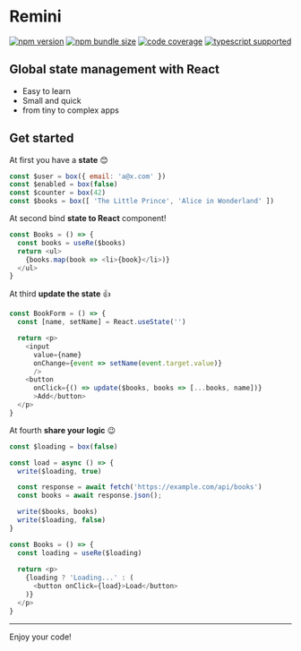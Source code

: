 # Remini

[![npm version](https://img.shields.io/npm/v/remini?style=flat-square)](https://www.npmjs.com/package/remini) [![npm bundle size](https://img.shields.io/bundlephobia/minzip/remini?style=flat-square)](https://bundlephobia.com/result?p=remini) [![code coverage](https://img.shields.io/coveralls/github/betula/remini?style=flat-square)](https://coveralls.io/github/betula/remini) [![typescript supported](https://img.shields.io/npm/types/typescript?style=flat-square)](./src/index.d.ts)

## Global state management with React

- Easy to learn
- Small and quick
- from tiny to complex apps

<!--
The key to winning is the shared state and logic. Pure React doesn't have a convenient way to organize shared states that can be used whole the application. 

Suggested React ways are passing state by props thought nesting components from parent to child, and using Context for giving shared access to some state values in children components. Both ways can't share state with any part of your app!

Architecture with a shared state provides more simplest code. You can control your state and logic in separate files that can be accessed whole the app. You can easily change your shared state and read it everywhere.
-->

## Get started

At first you have a **state** 😊

```javascript
const $user = box({ email: 'a@x.com' })
const $enabled = box(false)
const $counter = box(42)
const $books = box([ 'The Little Prince', 'Alice in Wonderland' ])
```

At second bind **state to React** component!

```javascript
const Books = () => {
  const books = useRe($books)
  return <ul>
    {books.map(book => <li>{book}</li>)}
  </ul>
}
```

At third **update the state** 👍

```javascript
const BookForm = () => {
  const [name, setName] = React.useState('')

  return <p>
    <input 
      value={name}
      onChange={event => setName(event.target.value)} 
      />
    <button
      onClick={() => update($books, books => [...books, name])}
      >Add</button>
  </p>
}
```

At fourth **share your logic** 😉

```javascript
const $loading = box(false)

const load = async () => {
  write($loading, true)

  const response = await fetch('https://example.com/api/books')
  const books = await response.json();

  write($books, books)
  write($loading, false)
}

const Books = () => {
  const loading = useRe($loading)
  
  return <p>
    {loading ? 'Loading...' : (
      <button onClick={load}>Load</button>
    )}
  </p>
}
```

<hr />

<!-- Perfect code-splitting, pretty and minimalistic syntax, well structured and maintainable codebase. -->

<!--
Your coding time saver!

Minimal, well structured, and flexible codebase save a lot of developer time for maintain and grouth your React applications.

How it works

Usually when you just start React project or have a very small one, your codebase is short, undestable and simple, you can easily google examples of common issues.

But as you write the business logic of your application, the code gets larger and it becomes more and more difficult to understand the abundance of files, tricks and code pieces.

You should clear understand where is a place to your logic, how you can write as many code as you want without reduce your application maintance.

- How to make a simple React application who can easily upscale to large application by business demand
- How to organize your code clean with minimal React components and convinient separated logic
- How to speed up your application and reduce boilerplate

## Tiny frontend with modular architecture.

-->



<!--
## The dark mode switcher

A good example of a shared state benefit is the Dark mode switcher. Because you should get access to user choice in a big set of React components, it is very inconvenient to use props passing pattern.

What is necessary to implement:

- Provide convenient functions for changing user choices.
- Provide access to user choice around the app code.
- Keep user choice across browser sessions.

Will clearly demonstrate how to create, use and propagate a shared state.

Each shared state is stored in a special place created by calling the "re" function. This will be a reactive variable, which means we will be able to update all places where it is used when it changes.

We will keep the dark mode enabled state in this way.

To update the value of a reactive variable, we will use the "update" function. That takes the dark mode reactive variable as the first argument and the updater function as the second one. The updater function receives the current state in the first argument and returned the new state of dark mode.

```javascript
// dark-mode.shared.js
import { re, update } from "remini"

// create new reactive variable with "false" by default
export const $darkMode = re(false)

// create a function that should change dark mode to opposite each time calling
export const toggleDarkMode = () => {
  update($darkMode, (enabled) => !enabled)
}
```

Now we can read and subscribe to dark mode changes everywhere we need.

For easy binding to the React components, the "useRe" hook function is used. It allows you to get the value of the reactive variable, as well as automatically update the React component when the value changes.

```javascript
import { useRe } from "remini"
import { $darkMode, toggleDarkMode } from "./dark-mode.shared"

export const DarkModeButton = () => {
  const darkMode = useRe($darkMode)

  return (
    <button onClick={toggleDarkMode}>
      Switch to {darkMode ? "light" : "dark"} mode
    </button>
  )
}
```

Excellent! Now you can easily derive dark mode state to any React component using the same way. This is very simple, you should get state of the dark mode using the "useRe" hook, and it's all that you need. Each time when dark mode state will be changed, and all components using it will be updated automatically.

And finally, we should make some code updates, because we almost forget to save user choice to browser local storage, to keep persistent between browser sessions.

For accessing storage we will use the "localStorage" browser API. We will call "getItem" to retrieve the saved state, and call "setItem" to save it.

```javascript
// import { write, on } from "remini"

// get choice from previous browser session when reactive variable create
write($darkMode, localStorage.getItem("darkMode") === "on")

// update user choice in browser local storage each time then it changed
on($darkMode, (enabled) => {
  localStorage.setItem("darkMode", enabled ? "on" : "off")
})
```

The last operation in this example call of "on" function. It means that we subscribe to changes in dark mode reactive variable, and react on them each time changes for saving state to browser persistence storage.

Brilliant! Now you can use it everywhere you want, it's worked well and should provide benefits for your users!

[![Edit DarkMode module with Remini](https://codesandbox.io/static/img/play-codesandbox.svg)](https://codesandbox.io/s/darkmode-module-with-remini-5updlc?file=/src/App.js)

It's looking good and provides you with convenient opportunities for controlling your shared state, and deriving in any parts of your application. You can create as many reactive variables as you want, it's quick and useful!

-->
<!--

## Work together with Redux

It's easy! You can simply create Remini reactive variable from Redux store, and use it everywhere you want!

```javascript
// ./remini-store.js
import { re, write } from "remini"
import { store } from "./redux-store"

export const $store = re(store.getState())

store.subscribe(() => {
  write($store, store.getState())
})
```

And you can make cached selectors for performance optimization reasons.

```javascript
// ./remini-selectors.js
import { select } from "remini"
import { $store } from "./remini-store"

export const $user = select($store, (state) => state.user)

export const $fullName = select(
  $user,
  (user) => `${user.firstName} ${user.lastName}`
)
```

And use it everywhere.

```javascript
import { useRe } from "remini"
import { $fullName } from "./remini-selectors"

export const UserInfo = () => {
  const fullName = useRe($fullName)

  return <p>{fullName}</p>
}
```

As you can see, everything is quite simple and can be effectively used together!

[![Edit Redux with Remini](https://codesandbox.io/static/img/play-codesandbox.svg)](https://codesandbox.io/s/redux-with-remini-ou9v4e?file=/src/components/UserInfo.js)

-->

<!--
## Modularity

Perfect frontend with modular architecture.

- No need to wrap the application to Context Provider for each module.
- Import and use, easy code for embedding.
- Created just when it is used, by demand, that increases in performance.


<!--
## Perfect frontend with modular architecture.

- No need to wrap the application to Context Provider for each module.
- Import and use, easy code for embedding.
- Created just when it is used, by demand, that increases in performance.

```javascript
// counter.shared.js
import { re, wrap, read, write, shared } from "remini"

const Counter = () => {
  const $value = re(0)
  const $next = wrap(() => read($value) + 1)

  const inc = () => update($value, n => n + 1)
  const reset = () => write($value, 0)

  return { $value, $next, inc, reset }
}

export const sharedCounter = () => shared(Counter)
```

```javascript
import { observe, read } from "remini"
import { sharedCounter } from "./counter.shared"

const Counter = observe(() => {
  const { $value, $next, inc } = sharedCounter()

  return <p>
    {read($value)}
    <button onClick={inc}>➪</button>
    {read($next)}
  </p>
})

const Reset = () => {
  const { reset } = sharedCounter()
  return <button onClick={reset}>↻</button>
}

export const App = () => (
  <>
    <Counter />
    <Counter />
    <Reset />
  </>
)
```

[![Edit Counter with Remini](https://codesandbox.io/static/img/play-codesandbox.svg)](https://codesandbox.io/s/counter-with-remini-mp2ldi?file=/src/App.js)


## Clear React components and convenient separated logic

```javascript
// Counter.js
import { read, useLogic, re, update, wrap } from "remini";

const CounterLogic = () => {
  const $value = re(0);
  const inc = () => update($value, (n) => n + 1);

  return wrap(() => ({
    value: read($value),
    inc
  }));
};

export const Counter = () => {
  const { value, inc } = useLogic(CounterLogic);

  return (
    <p>
      {value}
      <button onClick={inc}>➪</button>
    </p>
  );
};
```

[![Edit Logic free React component with Remini](https://codesandbox.io/static/img/play-codesandbox.svg)](https://codesandbox.io/s/logic-free-react-component-with-remini-4bklxc?file=/src/Counter.js)

-->

<!--

## Work together with Redux

## Simple unit testing

-->

<!--
**Pure reactivity**

```javascript
import { re, read, write, update, wrap, on } from "remini"

const $value = re(0)
const $next = wrap(() => read($value) + 1)

on($value, n => console.log('The current value:', n))

update($value, n => n + 1)  // The current value: 1
write($value, 2)            // The current value: 2

console.log(read($next))    // 3
```
-->


Enjoy your code!

